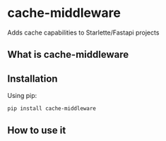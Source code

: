 # cache-middleware

Adds cache capabilities to Starlette/Fastapi projects

## What is cache-middleware

## Installation

Using pip:

```bash
pip install cache-middleware
```

## How to use it
